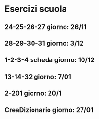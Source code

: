 # Esercizi scuola
## 24-25-26-27 giorno: 26/11
## 28-29-30-31 giorno: 3/12
## 1-2-3-4 scheda giorno: 10/12
## 13-14-32 giorno: 7/01
## 2-201 giorno: 20/1
## CreaDizionario giorno: 27/01
